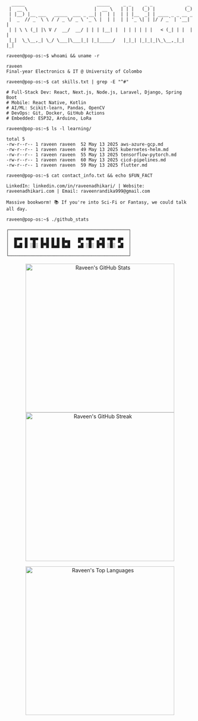 ```
  _____                           _____     _ _     _ _             _ 
 |  __ \                         |  __ \   | | |   (_) |           (_)
 | |__) |__ ___   _____  ___ _ __| |  | |  | | |__  _| | ____ _ _ __ _ 
 |  _  // _` \ \ / / _ \/ _ \ '_ \ |  | |  | | '_ \| | |/ / _` | '__| |
 | | \ \ (_| |\ V /  __/  __/ | | | |__| |  | | | | | |   < (_| | |  | |
 |_|  \_\__,_| \_/ \___|\___|_| |_|_____/   |_|_| |_|_|_|\_\__,_|_|  |_|
```

```
raveen@pop-os:~$ whoami && uname -r
```
```
raveen
Final-year Electronics & IT @ University of Colombo
```

```
raveen@pop-os:~$ cat skills.txt | grep -E "^#" 
```
```
# Full-Stack Dev: React, Next.js, Node.js, Laravel, Django, Spring Boot
# Mobile: React Native, Kotlin
# AI/ML: Scikit-learn, Pandas, OpenCV
# DevOps: Git, Docker, GitHub Actions
# Embedded: ESP32, Arduino, LoRa
```

```
raveen@pop-os:~$ ls -l learning/
```
```
total 5
-rw-r--r-- 1 raveen raveen  52 May 13 2025 aws-azure-gcp.md
-rw-r--r-- 1 raveen raveen  49 May 13 2025 kubernetes-helm.md
-rw-r--r-- 1 raveen raveen  55 May 13 2025 tensorflow-pytorch.md
-rw-r--r-- 1 raveen raveen  60 May 13 2025 cicd-pipelines.md
-rw-r--r-- 1 raveen raveen  59 May 13 2025 flutter.md
```

```
raveen@pop-os:~$ cat contact_info.txt && echo $FUN_FACT
```
```
LinkedIn: linkedin.com/in/raveenadhikari/ | Website: raveenadhikari.com | Email: raveenrandika999@gmail.com

Massive bookworm! 📚 If you're into Sci-Fi or Fantasy, we could talk all day.
```



```
raveen@pop-os:~$ ./github_stats
```
```
┌─────────────────────────────────────────────┐
│                                             │
│  █▀▀ █ ▀█▀ █ █ █ █ █▄▄   █▀ ▀█▀ ▄▀█ ▀█▀ █▀  │
│  █▄█ █ ░█░ █▀█ █▄█ █▄█   ▄█ ░█░ █▀█ ░█░ ▄█  │
│                                             │
└─────────────────────────────────────────────┘
```

<p align="center">
  <img src="https://github-readme-stats.vercel.app/api?username=raveenadhikari&show_icons=true&theme=radical&hide_border=true&count_private=true" alt="Raveen's GitHub Stats" width="400" />
  <img src="https://github-readme-streak-stats.herokuapp.com/?user=raveenadhikari&theme=radical&hide_border=true" alt="Raveen's GitHub Streak" width="400" />
</p>
<p align="center">
  <img src="https://github-readme-stats.vercel.app/api/top-langs/?username=raveenadhikari&layout=compact&theme=radical&hide_border=true&count_private=true" alt="Raveen's Top Languages" width="400" />
</p>
